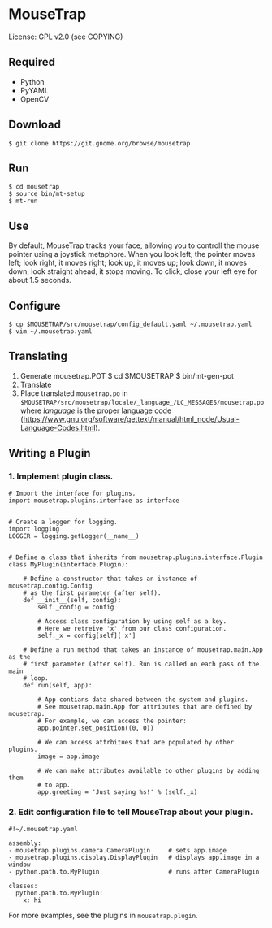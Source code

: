 # MouseTrap

License: GPL v2.0 (see COPYING)


## Required

* Python
* PyYAML
* OpenCV


## Download

    $ git clone https://git.gnome.org/browse/mousetrap


## Run

    $ cd mousetrap
    $ source bin/mt-setup
    $ mt-run


## Use

By default, MouseTrap tracks your face, allowing you to controll the
mouse pointer using a joystick metaphore. When you look left,
the pointer moves left; look right, it moves right; look up, it moves up;
look down, it moves down; look straight ahead, it stops moving. To click,
close your left eye for about 1.5 seconds.


## Configure

    $ cp $MOUSETRAP/src/mousetrap/config_default.yaml ~/.mousetrap.yaml
    $ vim ~/.mousetrap.yaml


## Translating

1. Generate mousetrap.POT
    $ cd $MOUSETRAP
    $ bin/mt-gen-pot
2. Translate
3. Place translated `mousetrap.po` in
`$MOUSETRAP/src/mousetrap/locale/_language_/LC_MESSAGES/mousetrap.po` where
_language_ is the proper language code
(https://www.gnu.org/software/gettext/manual/html_node/Usual-Language-Codes.html).

## Writing a Plugin

### 1. Implement plugin class.

```
# Import the interface for plugins.
import mousetrap.plugins.interface as interface


# Create a logger for logging.
import logging
LOGGER = logging.getLogger(__name__)


# Define a class that inherits from mousetrap.plugins.interface.Plugin
class MyPlugin(interface.Plugin):

    # Define a constructor that takes an instance of mousetrap.config.Config
    # as the first parameter (after self).
    def __init__(self, config):
        self._config = config

        # Access class configuration by using self as a key.
        # Here we retreive 'x' from our class configuration.
        self._x = config[self]['x']

    # Define a run method that takes an instance of mousetrap.main.App as the
    # first parameter (after self). Run is called on each pass of the main
    # loop.
    def run(self, app):

        # App contians data shared between the system and plugins.
        # See mousetrap.main.App for attributes that are defined by mousetrap.
        # For example, we can access the pointer:
        app.pointer.set_position((0, 0))

        # We can access attrbitues that are populated by other plugins.
        image = app.image

        # We can make attributes available to other plugins by adding them
        # to app.
        app.greeting = 'Just saying %s!' % (self._x)
```

### 2. Edit configuration file to tell MouseTrap about your plugin.

```
#!~/.mousetrap.yaml

assembly:
- mousetrap.plugins.camera.CameraPlugin     # sets app.image
- mousetrap.plugins.display.DisplayPlugin   # displays app.image in a window
- python.path.to.MyPlugin                   # runs after CameraPlugin

classes:
  python.path.to.MyPlugin:
    x: hi
```

For more examples, see the plugins in `mousetrap.plugin`.
